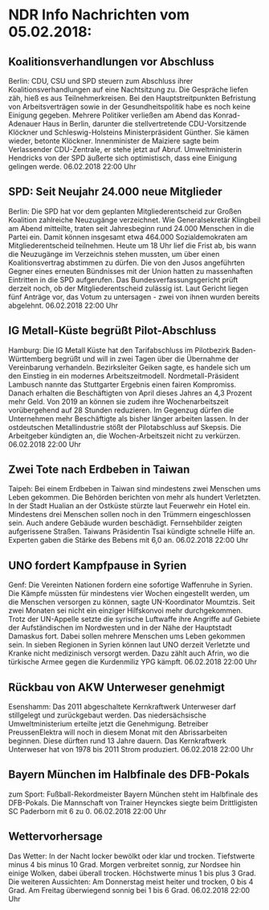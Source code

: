 # NDR Info Nachrichten vom 05.02.2018:


## Koalitionsverhandlungen vor Abschluss
Berlin:	CDU, CSU und SPD steuern zum Abschluss ihrer Koalitionsverhandlungen auf eine Nachtsitzung zu. Die Gespräche liefen zäh, hieß es aus Teilnehmerkreisen. Bei den Hauptstreitpunkten Befristung von Arbeitsverträgen sowie in der Gesundheitspolitik habe es noch keine Einigung gegeben. Mehrere Politiker verließen am Abend das Konrad-Adenauer Haus in Berlin, darunter die stellvertretende CDU-Vorsitzende Klöckner und Schleswig-Holsteins Ministerpräsident Günther. Sie kämen wieder, betonte Klöckner. Innenminister de Maiziere sagte beim Verlassender CDU-Zentrale, er stehe jetzt auf Abruf. Umweltministerin Hendricks von der SPD äußerte sich optimistisch, dass
eine Einigung gelingen werde. 06.02.2018 22:00 Uhr 

## SPD: Seit Neujahr 24.000 neue Mitglieder
Berlin: Die SPD hat vor dem geplanten Mitgliederentscheid zur Großen Koalition zahlreiche Neuzugänge verzeichnet. Wie Generalsekretär Klingbeil am Abend mitteilte, traten seit Jahresbeginn rund 24.000 Menschen in die Partei ein. Damit können insgesamt etwa 464.000 Sozialdemokraten am Mitgliederentscheid teilnehmen. Heute um 18 Uhr lief die Frist ab, bis wann die Neuzugänge im Verzeichnis stehen mussten, um über einen Koalitionsvertrag abstimmen zu dürfen. Die von den Jusos angeführten Gegner eines erneuten Bündnisses mit der Union hatten zu massenhaften Eintritten in die SPD aufgerufen. Das Bundesverfassungsgericht prüft derzeit noch, ob der Mitgliederentscheid zulässig ist. Laut Gericht liegen fünf Anträge vor, das Votum zu untersagen - zwei von ihnen wurden bereits abgelehnt. 06.02.2018 22:00 Uhr 

## IG Metall-Küste begrüßt Pilot-Abschluss
Hamburg: Die IG Metall Küste hat den Tarifabschluss im Pilotbezirk Baden-Württemberg begrüßt und will in zwei Tagen über die Übernahme der Vereinbarung verhandeln. Bezirksleiter Geiken sagte, es handele sich um den Einstieg in ein modernes Arbeitszeitmodell. Nordmetall-Präsident Lambusch nannte das Stuttgarter Ergebnis einen fairen Kompromiss. Danach erhalten die Beschäftigten von April dieses Jahres an 4,3 Prozent mehr Geld. Von 2019 an können sie zudem ihre Wochenarbeitszeit vorübergehend auf 28 Stunden reduzieren. Im Gegenzug dürfen die Unternehmen mehr Beschäftigte als bisher länger arbeiten lassen. In der ostdeutschen Metallindustrie stößt der Pilotabschluss auf Skepsis. Die Arbeitgeber kündigten an, die Wochen-Arbeitszeit nicht zu verkürzen. 06.02.2018 22:00 Uhr 

## Zwei Tote nach Erdbeben in Taiwan
Taipeh: Bei einem Erdbeben in Taiwan sind mindestens zwei Menschen ums Leben gekommen. Die Behörden berichten von mehr als hundert Verletzten. In der Stadt Hualian an der Ostküste stürzte laut Feuerwehr ein Hotel ein. Mindestens drei Menschen sollen noch in den Trümmern eingeschlossen sein. Auch andere Gebäude wurden beschädigt. Fernsehbilder zeigten aufgerissene Straßen. Taiwans Präsidentin Tsai kündigte schnelle Hilfe an. Experten gaben die Stärke des Bebens mit 6,0 an. 06.02.2018 22:00 Uhr 

## UNO fordert Kampfpause in Syrien
Genf: Die Vereinten Nationen fordern eine sofortige Waffenruhe in Syrien. Die Kämpfe müssten für mindestens vier Wochen eingestellt werden, um die Menschen versorgen zu können, sagte UN-Koordinator Moumtzis. Seit zwei Monaten sei nicht ein einziger Hilfskonvoi mehr durchgekommen. Trotz der UN-Appelle setzte die syrische Luftwaffe ihre Angriffe auf Gebiete der Aufständischen im Nordwesten und in der Nähe der Hauptstadt Damaskus fort. Dabei sollen mehrere Menschen ums Leben gekommen sein. In sieben Regionen in Syrien können laut UNO derzeit Verletzte und Kranke nicht medizinisch versorgt werden. Dazu zählt auch Afrin, wo die türkische Armee gegen die Kurdenmiliz YPG kämpft. 06.02.2018 22:00 Uhr 

## Rückbau von AKW Unterweser genehmigt
Esenshamm:	Das 2011 abgeschaltete Kernkraftwerk Unterweser darf stillgelegt und zurückgebaut werden. Das niedersächsische Umweltministerium erteilte jetzt die Genehmigung. Betreiber PreussenElektra will noch in diesem Monat mit den Abrissarbeiten beginnen. Diese dürften rund 13 Jahre dauern. Das Kernkraftwerk Unterweser hat von 1978 bis 2011 Strom produziert. 06.02.2018 22:00 Uhr 

## Bayern München im Halbfinale des DFB-Pokals
zum Sport: Fußball-Rekordmeister Bayern München steht im Halbfinale des DFB-Pokals. Die Mannschaft von Trainer Heynckes siegte beim Drittligisten SC Paderborn mit 6 zu 0. 06.02.2018 22:00 Uhr 

## Wettervorhersage
Das Wetter: In der Nacht locker bewölkt oder klar und trocken. Tiefstwerte minus 4 bis minus 10 Grad. Morgen verbreitet sonnig, zur Nordsee hin einige Wolken, dabei überall trocken. Höchstwerte minus 1 bis plus 3 Grad. Die weiteren Aussichten: Am Donnerstag meist heiter und trocken, 0 bis 4 Grad. Am Freitag überwiegend sonnig bei 1 bis 6 Grad. 06.02.2018 22:00 Uhr 
